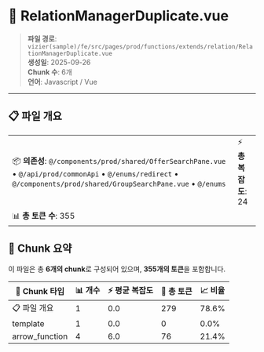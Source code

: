 # 📄 RelationManagerDuplicate.vue

> **파일 경로**: `vizier(sample)/fe/src/pages/prod/functions/extends/relation/RelationManagerDuplicate.vue`  
> **생성일**: 2025-09-26  
> **Chunk 수**: 6개  
> **언어**: Javascript / Vue
---


## 📋 파일 개요

| | |
|--|--|
| 📦 **의존성**: `@/components/prod/shared/OfferSearchPane.vue` • `@/api/prod/commonApi` • `@/enums/redirect` • `@/components/prod/shared/GroupSearchPane.vue` • `@/enums` | ⚡ **총 복잡도**: 24 |
| 📊 **총 토큰 수**: 355 |  |






## 🧩 Chunk 요약

이 파일은 총 **6개의 chunk**로 구성되어 있으며, **355개의 토큰**을 포함합니다.

| 🧩 Chunk 타입 | 📊 개수 | ⚡ 평균 복잡도 | 📝 총 토큰 | 📈 비율 |
|---------------|--------|-------------|----------|--------|
| 📋 파일 개요 | 1 | 0.0 | 279 | 78.6% |
| template | 1 | 0.0 | 0 | 0.0% |
| arrow_function | 4 | 6.0 | 76 | 21.4% |

